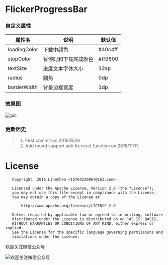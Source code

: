 # FlickerProgressBar


### 自定义属性

| 属性名 | 说明 | 默认值 |
|--------|--------|--------|
|     loadingColor   |    下载中颜色    | 	#40c4ff 	|
|     stopColor   |    暂停时和下载完成颜色    | 		#ff9800 	|
|     textSize   |    进度文本字体大小    | 	12sp		|
|     radius   |    圆角    | 		0dp	|
|     borderWidth   |    背景边框宽度    | 		1dp 	|


### 效果图

![pic](https://github.com/LineChen/FlikerProgressBar/blob/master/screenshot/screenshot.gif)

### 更新历史
>1. First commit on  2016/8/26
>2. Add round support adn fix reset function on 2016/11/11


# License

```
   Copyright  2016 LineChen <15764230067@163.com>

   Licensed under the Apache License, Version 2.0 (the "License");
   you may not use this file except in compliance with the License.
   You may obtain a copy of the License at

       http://www.apache.org/licenses/LICENSE-2.0

   Unless required by applicable law or agreed to in writing, software
   distributed under the License is distributed on an "AS IS" BASIS,
   WITHOUT WARRANTIES OR CONDITIONS OF ANY KIND, either express or implied.
   See the License for the specific language governing permissions and
   limitations under the License.
```

欢迎关注微信公众号

![欢迎关注微信公众号](https://github.com/LineChen/FlickerProgressBar/blob/master/qrcode_wechat.jpg)






